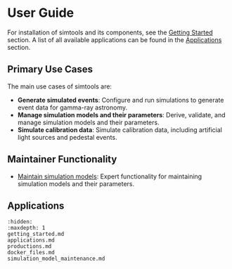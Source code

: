 # User Guide

For installation of simtools and its components, see the [Getting Started](getting_started.md) section.
A list of all available applications can be found in the [Applications](applications.md) section.

## Primary Use Cases

The main use cases of simtools are:

- **Generate simulated events**: Configure and run simulations to generate event data for gamma-ray astronomy.
- **Manage simulation models and their parameters**: Derive, validate, and manage simulation models and their parameters.
- **Simulate calibration data**: Simulate calibration data, including artificial light sources and pedestal events.

## Maintainer Functionality

- [Maintain simulation models](simulation_model_maintenance.md): Expert functionality for maintaining simulation models and their parameters.

## Applications

```{toctree}
:hidden:
:maxdepth: 1
getting_started.md
applications.md
productions.md
docker_files.md
simulation_model_maintenance.md
```
